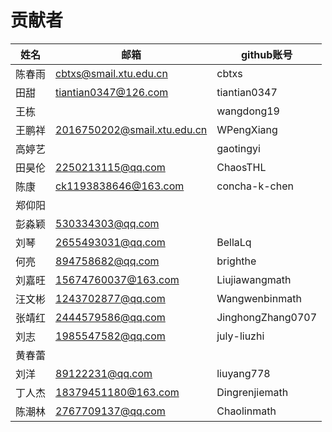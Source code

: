 # 贡献者

| 姓名   | 邮箱                        | github账号    |
| ------ | --------------------------- | ------------- |
| 陈春雨 | cbtxs@smail.xtu.edu.cn      | cbtxs         |
| 田甜   | tiantian0347@126.com        | tiantian0347  |
| 王栋   |                             | wangdong19    |
| 王鹏祥 | 2016750202@smail.xtu.edu.cn | WPengXiang    |
| 高婷艺 |                             | gaotingyi     |
| 田昊伦 | 2250213115@qq.com           |  ChaosTHL     |
| 陈康   | ck1193838646@163.com        | concha-k-chen |
| 郑仰阳 |                             |               |
| 彭淼颖 | 530334303@qq.com            |               |
| 刘琴   | 2655493031@qq.com           | BellaLq       |
| 何亮   | 894758682@qq.com            | brighthe      |
| 刘嘉旺 | 15674760037@163.com         | Liujiawangmath|
| 汪文彬 | 1243702877@qq.com           | Wangwenbinmath|
| 张靖红 | 2444579586@qq.com           | JinghongZhang0707|
| 刘志   | 1985547582@qq.com           | july-liuzhi   |
| 黄春蕾 |                             |               |
| 刘洋   | 89122231@qq.com             | liuyang778    |
| 丁人杰 | 18379451180@163.com         | Dingrenjiemath|
| 陈潮林 | 2767709137@qq.com           | Chaolinmath   |
